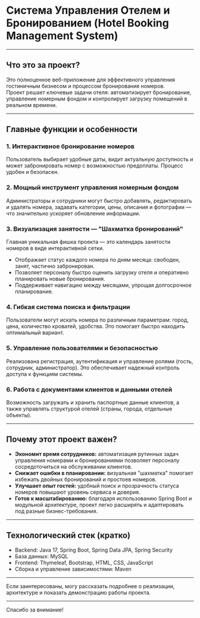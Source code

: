 # Система Управления Отелем и Бронированием (Hotel Booking Management System)

---

## Что это за проект?

Это полноценное веб-приложение для эффективного управления гостиничным бизнесом и процессом бронирования номеров.  
Проект решает ключевые задачи отеля: автоматизирует бронирование, управление номерным фондом и контролирует загрузку помещений в реальном времени.

---

## Главные функции и особенности

### 1. Интерактивное бронирование номеров  
Пользователь выбирает удобные даты, видит актуальную доступность и может забронировать номер с возможностью предоплаты. Процесс удобен и безопасен.

### 2. Мощный инструмент управления номерным фондом  
Администраторы и сотрудники могут быстро добавлять, редактировать и удалять номера, задавать категории, цены, описания и фотографии — что значительно ускоряет обновление информации.

### 3. Визуализация занятости — "Шахматка бронирований"  
Главная уникальная фишка проекта — это календарь занятости номеров в виде интерактивной сетки.  
- Отображает статус каждого номера по дням месяца: свободен, занят, частично забронирован.  
- Позволяет персоналу быстро оценить загрузку отеля и оперативно планировать новые бронирования.  
- Поддерживает навигацию между месяцами, упрощая долгосрочное планирование.

### 4. Гибкая система поиска и фильтрации  
Пользователи могут искать номера по различным параметрам: город, цена, количество кроватей, удобства. Это помогает быстро находить оптимальный вариант.

### 5. Управление пользователями и безопасностью  
Реализована регистрация, аутентификация и управление ролями (гость, сотрудник, администратор). Это обеспечивает надежный контроль доступа к функциям системы.

### 6. Работа с документами клиентов и данными отелей  
Возможность загружать и хранить паспортные данные клиентов, а также управлять структурой отелей (страны, города, отдельные объекты).

---

## Почему этот проект важен?

- **Экономит время сотрудников:** автоматизация рутинных задач управления номерами и бронированиями позволяет персоналу сосредоточиться на обслуживании клиентов.  
- **Снижает ошибки в планировании:** визуальная "шахматка" помогает избежать двойных бронирований и простоев номеров.  
- **Улучшает опыт гостей:** удобный поиск и прозрачность статуса номеров повышают уровень сервиса и доверия.  
- **Готов к масштабированию:** благодаря использованию Spring Boot и модульной архитектуре, проект легко расширять и адаптировать под разные бизнес-требования.

---

## Технологический стек (кратко)

- Backend: Java 17, Spring Boot, Spring Data JPA, Spring Security  
- База данных: MySQL  
- Frontend: Thymeleaf, Bootstrap, HTML, CSS, JavaScript  
- Сборка и управление зависимостями: Maven

---

Если заинтересованы, могу рассказать подробнее о реализации, архитектуре и показать демонстрацию работы проекта.

---

Спасибо за внимание!
